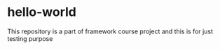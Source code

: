 # hello-world
This repository is a part of framework course project and this is for just testing purpose
